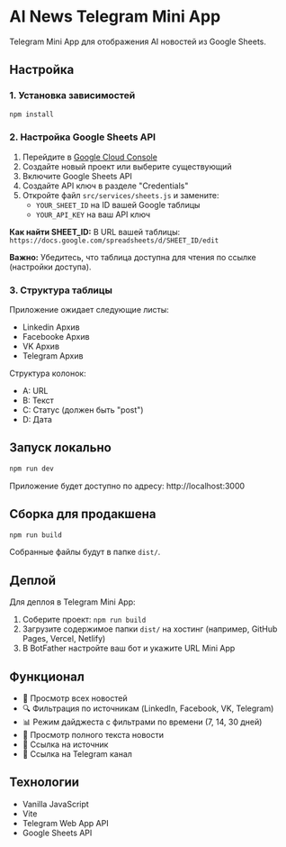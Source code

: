 # AI News Telegram Mini App

Telegram Mini App для отображения AI новостей из Google Sheets.

## Настройка

### 1. Установка зависимостей

```bash
npm install
```

### 2. Настройка Google Sheets API

1. Перейдите в [Google Cloud Console](https://console.cloud.google.com/)
2. Создайте новый проект или выберите существующий
3. Включите Google Sheets API
4. Создайте API ключ в разделе "Credentials"
5. Откройте файл `src/services/sheets.js` и замените:
   - `YOUR_SHEET_ID` на ID вашей Google таблицы
   - `YOUR_API_KEY` на ваш API ключ

**Как найти SHEET_ID:**
В URL вашей таблицы: `https://docs.google.com/spreadsheets/d/SHEET_ID/edit`

**Важно:** Убедитесь, что таблица доступна для чтения по ссылке (настройки доступа).

### 3. Структура таблицы

Приложение ожидает следующие листы:
- Linkedin Архив
- Facebooke Архив
- VK Архив
- Telegram Архив

Структура колонок:
- A: URL
- B: Текст
- C: Статус (должен быть "post")
- D: Дата

## Запуск локально

```bash
npm run dev
```

Приложение будет доступно по адресу: http://localhost:3000

## Сборка для продакшена

```bash
npm run build
```

Собранные файлы будут в папке `dist/`.

## Деплой

Для деплоя в Telegram Mini App:

1. Соберите проект: `npm run build`
2. Загрузите содержимое папки `dist/` на хостинг (например, GitHub Pages, Vercel, Netlify)
3. В BotFather настройте ваш бот и укажите URL Mini App

## Функционал

- 📰 Просмотр всех новостей
- 🔍 Фильтрация по источникам (LinkedIn, Facebook, VK, Telegram)
- 📊 Режим дайджеста с фильтрами по времени (7, 14, 30 дней)
- 📖 Просмотр полного текста новости
- 🔗 Ссылка на источник
- 📢 Ссылка на Telegram канал

## Технологии

- Vanilla JavaScript
- Vite
- Telegram Web App API
- Google Sheets API
